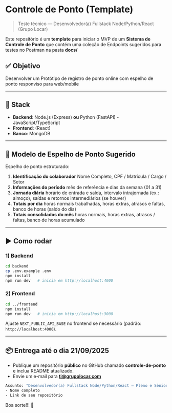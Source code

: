 # Controle de Ponto (Template)
> Teste técnico — Desenvolvedor(a) Fullstack Node/Python/React (Grupo Locar)

Este repositório é um **template** para iniciar o MVP de um **Sistema de Controle de Ponto** que contém uma coleção de Endpoints sugeridos para testes no Postman na pasta **docs/**

## ✅ Objetivo
Desenvolver um Protótipo de registro de ponto online com espelho de ponto responviso para web/mobile

---

## 🧱 Stack
- **Backend**: Node.js (Express) **ou** Python (FastAPI) - JavaScript/TypeScript
- **Frontend**: (React)
- **Banco**: MongoDB

---

## 📑 Modelo de Espelho de Ponto Sugerido
Espelho de ponto estruturado: 
1. **Identificação do colaborador** Nome Completo, CPF / Matrícula / Cargo / Setor 
2. **Informações do período** mês de referência e dias da semana (01 a 31)
3. **Jornada diária** horário de entrada e saída, intervalo intrajornada (ex.: almoço), saídas e retornos intermediários (se houver) 
4. **Totais por dia** horas normais trabalhadas, horas extras, atrasos e faltas, banco de horas (saldo do dia) 
5. **Totais consolidados do mês** horas normais, horas extras, atrasos / faltas, banco de horas acumulado 

---

## ▶️ Como rodar
### 1) Backend
```bash
cd backend
cp .env.example .env
npm install
npm run dev   # inicia em http://localhost:4000
```

### 2) Frontend
```bash
cd ../frontend
npm install
npm run dev   # inicia em http://localhost:3000
```

Ajuste `NEXT_PUBLIC_API_BASE` no frontend se necessário (padrão: `http://localhost:4000`).

---

## 📦 Entrega até o dia 21/09/2025
- Publique um repositório **público** no GitHub chamado **controle-de-ponto** e inclua README atualizado.
- Envie um e-mail para **ti@grupolocar.com**
```bash
Assunto: "Desenvolvedor(a) Fullstack Node/Python/React – Pleno e Sênior"
- Nome completo
- Link de seu repositório
```


Boa sorte!!! 🚀
